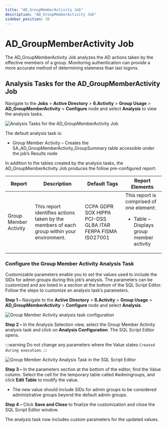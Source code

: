 ```yaml
---
title: "AD_GroupMemberActivity Job"
description: "AD_GroupMemberActivity Job"
sidebar_position: 30
---
```


# AD_GroupMemberActivity Job

The AD_GroupMemberActivity Job analyzes the AD actions taken by the effective members of a group.
Monitoring authentication can provide a more accurate method of determining staleness than last
logons.

## Analysis Tasks for the AD_GroupMemberActivity Job

Navigate to the **Jobs** > **Active Directory** > **6.Activity** > **Group Usage** >
**AD_GroupMemberActivity** > **Configure** node and select **Analysis** to view the analysis tasks.

![Analysis Tasks for the AD_GroupMemberActivity Job](/img/product_docs/accessanalyzer/11.6/solutions/activedirectory/activity/groupusage/groupmemberactivityanalysis.webp)

The default analysis task is:

- Group Member Activity – Creates the SA_AD_GroupMemberActivity_GroupSummary table accessible under
  the job’s Results node

In addition to the tables created by the analysis tasks, the AD_GroupMemberActivity Job produces the
follow pre-configured report:

| Report                | Description                                                                                | Default Tags                                               | Report Elements                                                                                   |
| --------------------- | ------------------------------------------------------------------------------------------ | ---------------------------------------------------------- | ------------------------------------------------------------------------------------------------- |
| Group Member Activity | This report identifies actions taken by the members of each group within your environment. | CCPA GDPR SOX HIPPA PCI-DSS GLBA ITAR FERPA FISMA ISO27001 | This report is comprised of one element: <ul><li>Table – Displays group member activity</li></ul> |


### Configure the Group Member Activity Analysis Task

Customizable parameters enable you to set the values used to include the SIDs for admin groups
during this job’s analysis. The parameters can be customized and are listed in a section at the
bottom of the SQL Script Editor. Follow the steps to customize an analysis task’s parameters.

**Step 1 –** Navigate to the **Active Directory** > **6.Activity** > **Group Usage** >
**AD_GroupMemberActivity** > **Configure** node and select **Analysis**.

![Group Member Activity analysis task configuration](/img/product_docs/accessanalyzer/11.6/solutions/activedirectory/activity/groupusage/groupmemberactivityanalysisconfiguration.webp)

**Step 2 –** In the Analysis Selection view, select the Group Member Activity analysis task and
click on **Analysis Configuration**. The SQL Script Editor opens.

:::warning
Do not change any parameters where the Value states `Created during execution`.
:::


![Group Member Activity Analysis Task in the SQL Script Editor](/img/product_docs/accessanalyzer/11.6/solutions/activedirectory/activity/groupusage/groupmemberactivitysqlscripteditor.webp)

**Step 3 –** In the parameters section at the bottom of the editor, find the Value column. Select
the cell for the temporary table called #admingroups, and click **Edit Table** to modify the value.

- The new value should include SIDs for admin groups to be considered administrative groups beyond
  the default admin groups.

**Step 4 –** Click **Save and Close** to finalize the customization and close the SQL Script Editor
window.

The analysis task now includes custom parameters for the updated values.
